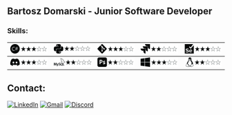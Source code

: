 ## Bartosz Domarski - Junior Software Developer

### Skills:

<img src="https://github.com/bartosz-domarski/bartosz-domarski/blob/main/img/csharp.jpg" width="120"/>    | <img src="https://github.com/bartosz-domarski/bartosz-domarski/blob/main/img/python.jpg" width="120"/> | <img src="https://github.com/bartosz-domarski/bartosz-domarski/blob/main/img/git.jpg" width="120"/>       | <img src="https://github.com/bartosz-domarski/bartosz-domarski/blob/main/img/jira.jpg" width="120"/>    | <img src="https://github.com/bartosz-domarski/bartosz-domarski/blob/main/img/selenium.jpg" width="120"/>
--------------------------------------------------------------------------------------------------------------------|-----------------------------------------------------------------------------------------------------------------|--------------------------------------------------------------------------------------------------------------------|------------------------------------------------------------------------------------------------------------------|----------------------------------
<img src="https://github.com/bartosz-domarski/bartosz-domarski/blob/main/img/discord.jpg" width="120"/>   | <img src="https://github.com/bartosz-domarski/bartosz-domarski/blob/main/img/mysql.jpg" width="120"/>  | <img src="https://github.com/bartosz-domarski/bartosz-domarski/blob/main/img/photoshop.jpg" width="120"/> | <img src="https://github.com/bartosz-domarski/bartosz-domarski/blob/main/img/windows.jpg" width="120"/> | <img src="https://github.com/bartosz-domarski/bartosz-domarski/blob/main/img/linux.jpg" width="120"/>

## Contact:

[![LinkedIn](https://img.shields.io/badge/LinkedIn-0077B5?style=for-the-badge&logo=linkedin&logoColor=white)](https://www.linkedin.com/in/bartosz-domarski-146ba8263)
[![Gmail](https://img.shields.io/badge/Gmail-D14836?style=for-the-badge&logo=gmail&logoColor=white)](mailto:bartek.domarski@gmail.com)
[![Discord](https://img.shields.io/badge/Discord-7289DA?style=for-the-badge&logo=discord&logoColor=white)](https://discord.gg/5nXWaHGQ)
